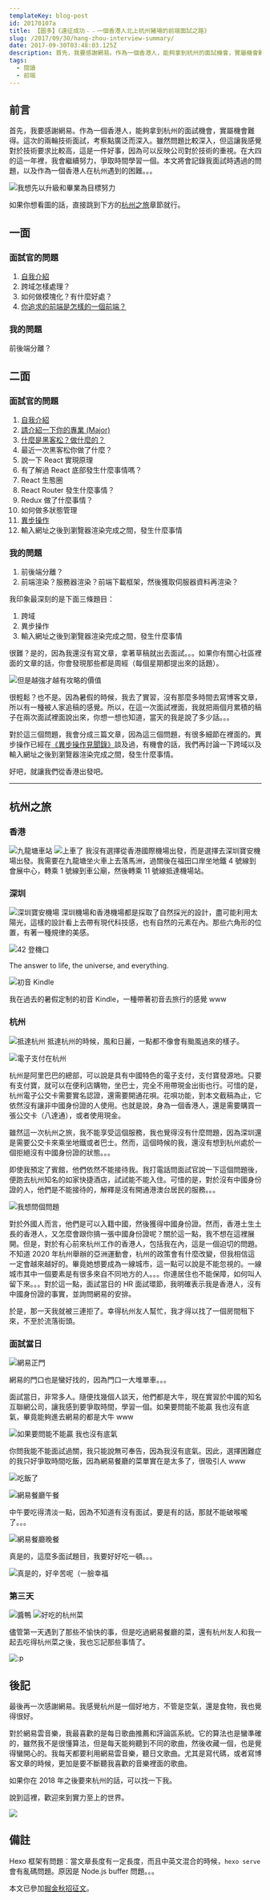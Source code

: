 ```yaml
---
templateKey: blog-post
id: 20170107a
title: 【圖多】《遠征成功﹣﹣一個香港人北上杭州豬場的前端面試之路》
slug: /2017/09/30/hang-zhou-interview-summary/
date: 2017-09-30T03:48:03.125Z
description: 首先，我要感謝網易。作為一個香港人，能夠拿到杭州的面試機會，實屬機會難得。這次的兩輪技術面試，考察點廣泛而深入。雖然問題比較深入，但這讓我感覺對於技術要求比較高，這是一件好事，因為可以反映公司對於技術的重視。在大四的這一年裡，我會繼續努力，爭取時間學習一個。本文將會記錄我面試時遇過的問題，以及作為一個香港人在杭州遇到的困難。。。
tags:
  - 閱讀
  - 前端
---
```


## 前言

首先，我要感謝網易。作為一個香港人，能夠拿到杭州的面試機會，實屬機會難得。這次的兩輪技術面試，考察點廣泛而深入。雖然問題比較深入，但這讓我感覺對於技術要求比較高，這是一件好事，因為可以反映公司對於技術的重視。在大四的這一年裡，我會繼續努力，爭取時間學習一個。本文將會記錄我面試時遇過的問題，以及作為一個香港人在杭州遇到的困難。。。

![我想先以升級和畢業為目標努力](https://i.imgur.com/3IAyiiO.png)

如果你想看圖的話，直接跳到下方的[杭州之旅](#杭州之旅)章節就行。

## 一面

### 面試官的問題

1. [自我介紹](/about)
1. 跨域怎樣處理？
1. 如何做模塊化？有什麼好處？
1. [你追求的前端是怎樣的一個前端？](/about)

### 我的問題

前後端分離？

## 二面

### 面試官的問題

1. [自我介紹](/about)
1. [請介紹一下你的專業 (Major)](/about)
1. [什麼是黑客松？做什麼的？](/2017/04/23/hackUST-2017-hackathon-summary/)
1. 最近一次黑客松你做了什麼？
1. 說一下 React 實現原理
1. 有了解過 React 底部發生什麼事情嗎？
1. React 生態圈
1. React Router 發生什麼事情？
1. Redux 做了什麼事情？
1. 如何做多狀態管理
1. [異步操作](/2017/09/27/async-summary/)
1. 輸入網址之後到瀏覽器渲染完成之間，發生什麼事情

### 我的問題

1. 前後端分離？
1. 前端渲染？服務器渲染？前端下載框架，然後獲取伺服器資料再渲染？

我印象最深刻的是下面三條題目：

1. 跨域
1. 異步操作
1. 輸入網址之後到瀏覽器渲染完成之間，發生什麼事情

很難？是的，因為我還沒有寫文章，拿著草稿就出去面試。。。如果你有關心社區裡面的文章的話，你會發現那些都是周經（每個星期都提出來的話題）。

![但是越強才越有攻略的價值](https://i.imgur.com/SxgiJxK.png)

很輕鬆？也不是。因為暑假的時候，我去了實習，沒有那麼多時間去寫博客文章，所以有一種被人家追稿的感覺。所以，在這一次面試裡面，我就把兩個月累積的稿子在兩次面試裡面說出來，你想一想也知道，當天的我是說了多少話。。。

對於這三個問題，我會分成三篇文章，因為這三個問題，有很多細節在裡面的。異步操作已經在[《異步操作見聞錄》](/2017/09/27/async-summary/)談及過，有機會的話，我們再討論一下跨域以及輸入網址之後到瀏覽器渲染完成之間，發生什麼事情。

好吧，就讓我們從香港出發吧。

---

## 杭州之旅

### 香港

![九龍塘車站](https://i.imgur.com/qPTMcjM.jpg)
![上車了](https://i.imgur.com/ZkmrV9p.jpg)
我沒有選擇從香港國際機場出發，而是選擇去深圳寶安機場出發。我需要在九龍塘坐火車上去落馬洲，過關後在福田口岸坐地鐵 4 號線到會展中心，轉乘 1 號線到車公廟，然後轉乘 11 號線抵達機場站。

### 深圳

![深圳寶安機場](https://i.imgur.com/l7g4Qdj.jpg)
深圳機場和香港機場都是採取了自然採光的設計，盡可能利用太陽光，這樣的設計看上去帶有現代科技感，也有自然的元素在內。那些六角形的位置，有著一種規律的美感。

![42 登機口](https://i.imgur.com/WWO2xOy.jpg)

The answer to life, the universe, and everything.

![初音 Kindle](https://i.imgur.com/4LGNjjM.jpg)

我在過去的暑假定制的初音 Kindle，一種帶著初音去旅行的感覺 www

### 杭州

![抵達杭州](https://i.imgur.com/XbYLcdi.jpg)
抵達杭州的時候，風和日麗，一點都不像會有颱風過來的樣子。

![電子支付在杭州](https://i.imgur.com/yPPME3s.jpg)

杭州是阿里巴巴的總部，可以說是具有中國特色的電子支付，支付寶發源地。只要有支付寶，就可以在便利店購物，坐巴士，完全不用帶現金出街也行。可惜的是，杭州電子公交卡需要實名認證，還需要開通花唄。花唄功能，到本文截稿為止，它依然沒有讓非中國身份證的人使用。也就是說，身為一個香港人，還是需要購買一張公交卡（八達通），或者使用現金。

雖然這一次杭州之旅，我不能享受這個服務，我也覺得沒有什麼問題，因為深圳還是需要公交卡來乘坐地鐵或者巴士。然而，這個時候的我，還沒有想到杭州處於一個拒絕沒有中國身份證的狀態。。。

即使我預定了賓館，他們依然不能接待我。我打電話問面試官說一下這個問題後，便跑去杭州知名的如家快捷酒店，試試能不能入住。可惜的是，對於沒有中國身份證的人，他們是不能接待的，解釋是沒有開通港澳台居民的服務。。。

![我想問個問題](https://i.imgur.com/zdHe4xH.png)

對於外國人而言，他們是可以入籍中國，然後獲得中國身份證。然而，香港土生土長的香港人，又怎麼會跟你搞一張中國身份證呢？關於這一點，我不想在這裡展開。但是，對於有心前來杭州工作的香港人，包括我在內，這是一個迫切的問題。不知道 2020 年杭州舉辦的亞洲運動會，杭州的政策會有什麼改變，但我相信這一定會越來越好的。畢竟她想要成為一線城市，這一點可以說是不能忽視的。一線城市其中一個要素是有很多來自不同地方的人。。。你連居住也不能保障，如何叫人留下來。。。對於這一點，面試當日的 HR 面試環節，我明確表示我是香港人，沒有中國身份證的事實，並詢問網易的安排。

於是，那一天我就被三連拒了。幸得杭州友人幫忙，我才得以找了一個房間租下來，不至於流落街頭。

### 面試當日

![網易正門](https://i.imgur.com/cdlkptJ.jpg)

網易的門口也是蠻好找的，因為門口一大堆單車。。。

面試當日，非常多人。隨便找幾個人談天，他們都是大牛，現在實習於中國的知名互聯網公司，讓我感到要爭取時間，學習一個。如果要問能不能贏 我也沒有底氣，畢竟能夠進去網易的都是大牛 www

![如果要問能不能贏 我也沒有底氣](https://i.imgur.com/z8B9JbB.png)

你問我能不能面試過關，我只能說無可奉告，因為我沒有底氣。因此，選擇困難症的我只好爭取時間吃飯，因為網易餐廳的菜單實在是太多了，很吸引人 www

![吃飯了](https://i.imgur.com/vfbrXh2.jpg)

![網易餐廳午餐](https://i.imgur.com/XGOSYlY.jpg)

中午要吃得清淡一點，因為不知道有沒有面試，要是有的話，那就不能破喉嚨了。。。

![網易餐廳晚餐](https://i.imgur.com/Ou7RoJ1.jpg)

真是的，這麼多面試題目，我要好好吃一頓。。。

![真是的，好辛苦呢（一臉幸福](https://i.imgur.com/HvzzHOM.png)

### 第三天

![醬鴨](https://i.imgur.com/TlVLgIY.jpg)
![好吃的杭州菜](https://i.imgur.com/tYSNBmp.jpg)

儘管第一天遇到了那些不愉快的事，但是吃過網易餐廳的菜，還有杭州友人和我一起去吃得杭州菜之後，我也忘記那些事情了。

![:p](https://i.imgur.com/0gVyruv.png)

## 後記

最後再一次感謝網易。我感覺杭州是一個好地方，不管是空氣，還是食物，我也覺得很好。

對於網易雲音樂，我最喜歡的是每日歌曲推薦和評論區系統。它的算法也是蠻準確的，雖然我不是很懂算法，但是每天能夠聽到不同的歌曲，然後收藏一個，也是覺得蠻開心的。我每天都要利用網易雲音樂，聽日文歌曲。尤其是寫代碼，或者寫博客文章的時候，更加是要不斷聽我喜歡的音樂裡面的歌曲。

如果你在 2018 年之後要來杭州的話，可以找一下我。

說到這裡，歡迎來到實力至上的世界。

![](https://i.imgur.com/4Ltl87d.png)

## 備註

Hexo 框架有問題：當文章長度有一定長度，而且中英文混合的時候，`hexo serve` 會有亂碼問題。原因是 Node.js buffer 問題。。。

本文已參加[掘金秋招征文](https://juejin.im/post/59aa744ff265da247c4f145c)。
